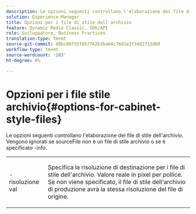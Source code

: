 ```yaml
---
description: Le opzioni seguenti controllano l'elaborazione dei file di stile dell'archivio. Vengono ignorati se sourceFile non è un file di stile archivio o se è specificato -info.
solution: Experience Manager
title: Opzioni per i file di stile dell'archivio
feature: Dynamic Media Classic, SDK/API
role: Sviluppatore, Business Practices
translation-type: tm+mt
source-git-commit: d0bc88f55f857762b3bab4c76d1e3f3dd2733d60
workflow-type: tm+mt
source-wordcount: '103'
ht-degree: 0%

---
```



# Opzioni per i file stile archivio{#options-for-cabinet-style-files}

Le opzioni seguenti controllano l&#39;elaborazione dei file di stile dell&#39;archivio. Vengono ignorati se sourceFile non è un file di stile archivio o se è specificato -info.

<table id="simpletable_332B78DDEB6540708844AB54AE321F9B"> 
 <tr class="strow"> 
  <td class="stentry"> <p><span class="codeph">- risoluzione  <span class="varname"> val</span></span> </p> </td> 
  <td class="stentry"> <p>Specifica la risoluzione di destinazione per i file di stile dell'archivio. Valore reale in pixel per pollice. Se non viene specificato, il file di stile dell'archivio di produzione avrà la stessa risoluzione del file di origine. </p></td> 
 </tr> 
</table>

